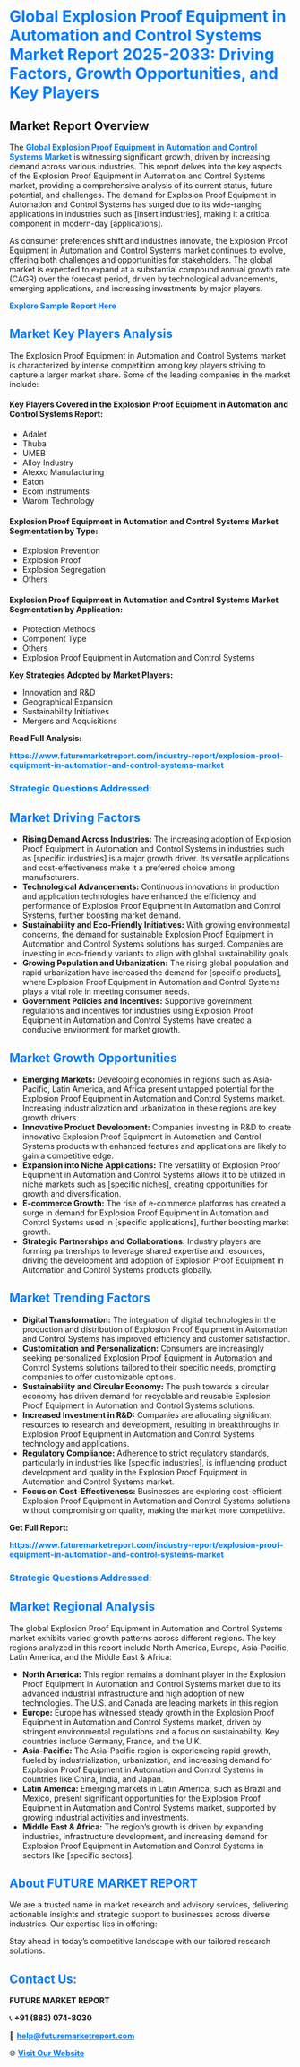 <h1 style="color: #007BFF;">Global Explosion Proof Equipment in Automation and Control Systems Market Report 2025-2033: Driving Factors, Growth Opportunities, and Key Players</h1>

<section id="overview">
<h2>Market Report Overview</h2>
<p>The <a href="https://www.futuremarketreport.com/industry-report/explosion-proof-equipment-in-automation-and-control-systems-market" style="color: #007BFF; text-decoration: none;"><strong>Global Explosion Proof Equipment in Automation and Control Systems Market</strong></a> is witnessing significant growth, driven by increasing demand across various industries. This report delves into the key aspects of the Explosion Proof Equipment in Automation and Control Systems market, providing a comprehensive analysis of its current status, future potential, and challenges. The demand for Explosion Proof Equipment in Automation and Control Systems has surged due to its wide-ranging applications in industries such as [insert industries], making it a critical component in modern-day [applications].</p>
<p>As consumer preferences shift and industries innovate, the Explosion Proof Equipment in Automation and Control Systems market continues to evolve, offering both challenges and opportunities for stakeholders. The global market is expected to expand at a substantial compound annual growth rate (CAGR) over the forecast period, driven by technological advancements, emerging applications, and increasing investments by major players.</p>
</section>

<section id="overview">
<p><a href="https://www.futuremarketreport.com/request-sample/reportId=124476" style="color: #007BFF; text-decoration: none;"><strong>Explore Sample Report Here</strong></a></p>
</section>

<section id="key-players">
<h2 style="color: #007BFF;">Market Key Players Analysis</h2>
<p>The Explosion Proof Equipment in Automation and Control Systems market is characterized by intense competition among key players striving to capture a larger market share. Some of the leading companies in the market include:</p>
<h4>Key Players Covered in the Explosion Proof Equipment in Automation and Control Systems Report:</h4>
<ul><li>Adalet</li><li>Thuba</li><li>UMEB</li><li>Alloy Industry</li><li>Atexxo Manufacturing</li><li>Eaton</li><li>Ecom Instruments</li><li>Warom Technology</li></ul>
<h4>Explosion Proof Equipment in Automation and Control Systems Market Segmentation by Type:</h4>
<ul><li>Explosion Prevention</li><li>Explosion Proof</li><li>Explosion Segregation</li><li>Others</li></ul>

<h4>Explosion Proof Equipment in Automation and Control Systems Market Segmentation by Application:</h4>
<ul><li>Protection Methods</li><li>Component Type</li><li>Others</li><li>Explosion Proof Equipment in Automation and Control Systems</li></ul>
<p><strong>Key Strategies Adopted by Market Players:</strong></p>
<ul>
<li>Innovation and R&D</li>
<li>Geographical Expansion</li>
<li>Sustainability Initiatives</li>
<li>Mergers and Acquisitions</li>
</ul>
</section>

<section>
<p><strong>Read Full Analysis: </strong></p><a href="https://www.futuremarketreport.com/industry-report/explosion-proof-equipment-in-automation-and-control-systems-market" style="color: #007BFF; text-decoration: none;"><strong>https://www.futuremarketreport.com/industry-report/explosion-proof-equipment-in-automation-and-control-systems-market</strong></a>
<h3 style="color: #007BFF;">Strategic Questions Addressed:</h3>
</section>

<section id="driving-factors">
<h2 style="color: #007BFF;">Market Driving Factors</h2>
<ul>
<li><strong>Rising Demand Across Industries:</strong> The increasing adoption of Explosion Proof Equipment in Automation and Control Systems in industries such as [specific industries] is a major growth driver. Its versatile applications and cost-effectiveness make it a preferred choice among manufacturers.</li>
<li><strong>Technological Advancements:</strong> Continuous innovations in production and application technologies have enhanced the efficiency and performance of Explosion Proof Equipment in Automation and Control Systems, further boosting market demand.</li>
<li><strong>Sustainability and Eco-Friendly Initiatives:</strong> With growing environmental concerns, the demand for sustainable Explosion Proof Equipment in Automation and Control Systems solutions has surged. Companies are investing in eco-friendly variants to align with global sustainability goals.</li>
<li><strong>Growing Population and Urbanization:</strong> The rising global population and rapid urbanization have increased the demand for [specific products], where Explosion Proof Equipment in Automation and Control Systems plays a vital role in meeting consumer needs.</li>
<li><strong>Government Policies and Incentives:</strong> Supportive government regulations and incentives for industries using Explosion Proof Equipment in Automation and Control Systems have created a conducive environment for market growth.</li>
</ul>
</section>

<section id="growth-opportunities">
<h2 style="color: #007BFF;">Market Growth Opportunities</h2>
<ul>
<li><strong>Emerging Markets:</strong> Developing economies in regions such as Asia-Pacific, Latin America, and Africa present untapped potential for the Explosion Proof Equipment in Automation and Control Systems market. Increasing industrialization and urbanization in these regions are key growth drivers.</li>
<li><strong>Innovative Product Development:</strong> Companies investing in R&D to create innovative Explosion Proof Equipment in Automation and Control Systems products with enhanced features and applications are likely to gain a competitive edge.</li>
<li><strong>Expansion into Niche Applications:</strong> The versatility of Explosion Proof Equipment in Automation and Control Systems allows it to be utilized in niche markets such as [specific niches], creating opportunities for growth and diversification.</li>
<li><strong>E-commerce Growth:</strong> The rise of e-commerce platforms has created a surge in demand for Explosion Proof Equipment in Automation and Control Systems used in [specific applications], further boosting market growth.</li>
<li><strong>Strategic Partnerships and Collaborations:</strong> Industry players are forming partnerships to leverage shared expertise and resources, driving the development and adoption of Explosion Proof Equipment in Automation and Control Systems products globally.</li>
</ul>
</section>

<section id="trending-factors">
<h2 style="color: #007BFF;">Market Trending Factors</h2>
<ul>
<li><strong>Digital Transformation:</strong> The integration of digital technologies in the production and distribution of Explosion Proof Equipment in Automation and Control Systems has improved efficiency and customer satisfaction.</li>
<li><strong>Customization and Personalization:</strong> Consumers are increasingly seeking personalized Explosion Proof Equipment in Automation and Control Systems solutions tailored to their specific needs, prompting companies to offer customizable options.</li>
<li><strong>Sustainability and Circular Economy:</strong> The push towards a circular economy has driven demand for recyclable and reusable Explosion Proof Equipment in Automation and Control Systems solutions.</li>
<li><strong>Increased Investment in R&D:</strong> Companies are allocating significant resources to research and development, resulting in breakthroughs in Explosion Proof Equipment in Automation and Control Systems technology and applications.</li>
<li><strong>Regulatory Compliance:</strong> Adherence to strict regulatory standards, particularly in industries like [specific industries], is influencing product development and quality in the Explosion Proof Equipment in Automation and Control Systems market.</li>
<li><strong>Focus on Cost-Effectiveness:</strong> Businesses are exploring cost-efficient Explosion Proof Equipment in Automation and Control Systems solutions without compromising on quality, making the market more competitive.</li>
</ul>
</section>

<section>
<p><strong>Get Full Report: </strong></p><a href="https://www.futuremarketreport.com/industry-report/explosion-proof-equipment-in-automation-and-control-systems-market" style="color: #007BFF; text-decoration: none;"><strong>https://www.futuremarketreport.com/industry-report/explosion-proof-equipment-in-automation-and-control-systems-market</strong></a>
<h3 style="color: #007BFF;">Strategic Questions Addressed:</h3>
</section>


<section id="regional-analysis">
<h2 style="color: #007BFF;">Market Regional Analysis</h2>
<p>The global Explosion Proof Equipment in Automation and Control Systems market exhibits varied growth patterns across different regions. The key regions analyzed in this report include North America, Europe, Asia-Pacific, Latin America, and the Middle East & Africa:</p>
<ul>
<li><strong>North America:</strong> This region remains a dominant player in the Explosion Proof Equipment in Automation and Control Systems market due to its advanced industrial infrastructure and high adoption of new technologies. The U.S. and Canada are leading markets in this region.</li>
<li><strong>Europe:</strong> Europe has witnessed steady growth in the Explosion Proof Equipment in Automation and Control Systems market, driven by stringent environmental regulations and a focus on sustainability. Key countries include Germany, France, and the U.K.</li>
<li><strong>Asia-Pacific:</strong> The Asia-Pacific region is experiencing rapid growth, fueled by industrialization, urbanization, and increasing demand for Explosion Proof Equipment in Automation and Control Systems in countries like China, India, and Japan.</li>
<li><strong>Latin America:</strong> Emerging markets in Latin America, such as Brazil and Mexico, present significant opportunities for the Explosion Proof Equipment in Automation and Control Systems market, supported by growing industrial activities and investments.</li>
<li><strong>Middle East & Africa:</strong> The region’s growth is driven by expanding industries, infrastructure development, and increasing demand for Explosion Proof Equipment in Automation and Control Systems in sectors like [specific sectors].</li>
</ul>
</section>

<footer>
<h2 style="color: #007BFF;">About FUTURE MARKET REPORT</h2>
<p>We are a trusted name in market research and advisory services, delivering actionable insights and strategic support to businesses across diverse industries. Our expertise lies in offering:</p>

<p>Stay ahead in today’s competitive landscape with our tailored research solutions.</p>

<h2 style="color: #007BFF;">Contact Us:</h2>
<p><strong>FUTURE MARKET REPORT</strong></p>
<p>📞 <strong>+91 (883) 074-8030</strong></p>
<p>📧 <strong><a href="mailto:help@futuremarketreport.com" style="color: #007BFF;">help@futuremarketreport.com</a></strong></p>
<p>🌐 <strong><a href="https://www.futuremarketreport.com/" style="color: #007BFF;">Visit Our Website</a></strong></p>
</footer>